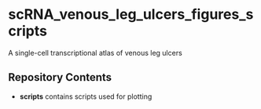# scRNA_venous_leg_ulcers_figures_scripts
A single-cell transcriptional atlas of venous leg ulcers
## Repository Contents
- **scripts** contains scripts used for plotting

